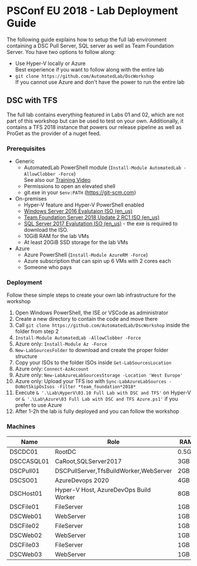 # PSConf EU 2018 - Lab Deployment Guide

The following guide explains how to setup the full lab environment containing a DSC Pull Server, SQL server as well as Team Foundation Server. 
You have two options to follow along:
- Use Hyper-V locally or Azure  
Best experience if you want to follow along with the entire lab
- ```git clone https://github.com/AutomatedLab/DscWorkshop```  
If you cannot use Azure and don't have the power to run the entire lab

## DSC with TFS

The full lab contains everything featured in Labs 01 and 02, which are not part of this workshop but can be used to test on your own. Additionally, it contains a TFS 2018 instance that powers our release pipeline as well as ProGet as the provider of a nuget feed.

### Prerequisites

- Generic
  - AutomatedLab PowerShell module (```Install-Module AutomatedLab -AllowClobber -Force```)  
  See also our [Training Video](<https://youtu.be/lrPlRvFR5fA>)
  - Permissions to open an elevated shell
  - git.exe in your ```$env:PATH``` (<https://git-scm.com>)
- On-premises
  - Hyper-V feature and Hyper-V PowerShell enabled
  - [Windows Server 2016 Evalutaion ISO (en_us)](https://www.microsoft.com/en-us/evalcenter/evaluate-windows-server-2016)
  - [Team Foundation Server 2018 Update 2 RC1 ISO (en_us)](https://www.visualstudio.com/downloads/)
  - [SQL Server 2017 Evalutation ISO (en_us)](https://www.microsoft.com/en-us/evalcenter/evaluate-sql-server-2017-rtm) - the exe is required to download the ISO.
  - 10GiB RAM for the lab VMs
  - At least 20GiB SSD storage for the lab VMs
- Azure
  - Azure PowerShell (```Install-Module AzureRM -Force```)
  - Azure subscription that can spin up 6 VMs with 2 cores each
  - Someone who pays

### Deployment

Follow these simple steps to create your own lab infrastructure for the workshop

1. Open Windows PowerShell, the ISE or VSCode as administrator
1. Create a new directory to contain the code and move there
1. Call ```git clone https://github.com/AutomatedLab/DscWorkshop``` inside the folder from step 2
1. ```Install-Module AutomatedLab -AllowClobber -Force```
  1. Azure only: ```Install-Module Az -Force```
1. ```New-LabSourcesFolder``` to download and create the proper folder structure
1. Copy your ISOs to the folder ISOs inside ```Get-LabSourcesLocation```
  1. Azure only: ```Connect-AzAccount```
  1. Azure only: ```New-LabAzureLabSourcesStorage -Location 'West Europe'```
  1. Azure only: Upload your TFS iso with ```Sync-LabAzureLabSources -DoNotSkipOsIsos -Filter *team_foundation*2018*```
1. Execute ```& '.\Lab\HyperV\03.10 Full Lab with DSC and TFS'``` on Hyper-V or ```& '.\Lab\Azure\03 Full Lab with DSC and TFS Azure.ps1'``` if you prefer to use Azure
1. After 1-2h the lab is fully deployed and you can follow the workshop

### Machines

Name   |   Role | RAM
--- | --- | ---
DSCDC01|RootDC|0.5GB
DSCCASQL01|CaRoot,SQLServer2017|3GB
DSCPull01|DSCPullServer,TfsBuildWorker,WebServer|2GB
DSCSO01|AzureDevops 2020|4GB
DSCHost01|Hyper-V Host, AzureDevOps Build Worker|8GB
DSCFile01|FileServer|1GB
DSCWeb01|WebServer|1GB
DSCFile02|FileServer|1GB
DSCWeb02|WebServer|1GB
DSCFile03|FileServer|1GB
DSCWeb03|WebServer|1GB
